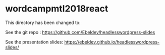 # wordcampmtl2018react
This directory has been changed to:

See the git repo : https://github.com/Ebeldev/headlesswordpress-slides

See the presentation slides: https://ebeldev.github.io/headlesswordpress-slides/

